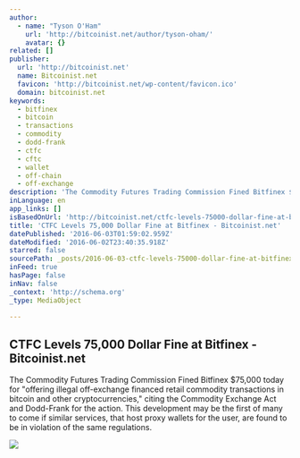 ```yaml
---
author:
  - name: "Tyson O'Ham"
    url: 'http://bitcoinist.net/author/tyson-oham/'
    avatar: {}
related: []
publisher:
  url: 'http://bitcoinist.net'
  name: Bitcoinist.net
  favicon: 'http://bitcoinist.net/wp-content/favicon.ico'
  domain: bitcoinist.net
keywords:
  - bitfinex
  - bitcoin
  - transactions
  - commodity
  - dodd-frank
  - ctfc
  - cftc
  - wallet
  - off-chain
  - off-exchange
description: 'The Commodity Futures Trading Commission Fined Bitfinex $75,000 today for "offering illegal off-exchange financed retail commodity transactions in bitcoin and other cryptocurrencies," citing the Commodity Exchange Act and Dodd-Frank for the action. This development may be the first of many to come if similar services, that host proxy wallets for the user, are found to be in violation of the same regulations.'
inLanguage: en
app_links: []
isBasedOnUrl: 'http://bitcoinist.net/ctfc-levels-75000-dollar-fine-at-bitfinex/'
title: 'CTFC Levels 75,000 Dollar Fine at Bitfinex - Bitcoinist.net'
datePublished: '2016-06-03T01:59:02.959Z'
dateModified: '2016-06-02T23:40:35.918Z'
starred: false
sourcePath: _posts/2016-06-03-ctfc-levels-75000-dollar-fine-at-bitfinex-bitcoinistnet.md
inFeed: true
hasPage: false
inNav: false
_context: 'http://schema.org'
_type: MediaObject

---
```

<article style=""><h1>CTFC Levels 75,000 Dollar Fine at Bitfinex - Bitcoinist.net</h1><p>The Commodity Futures Trading Commission Fined Bitfinex $75,000 today for "offering illegal off-exchange financed retail commodity transactions in bitcoin and other cryptocurrencies," citing the Commodity Exchange Act and Dodd-Frank for the action. This development may be the first of many to come if similar services, that host proxy wallets for the user, are found to be in violation of the same regulations.</p><img src="http://bitcoinist.net/wp-content/uploads/2016/06/CTFCsplash.png" /></article>